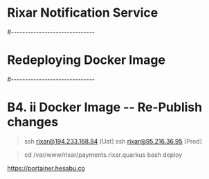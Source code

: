 # Rixar Notification Service

#------------------------------
# Redeploying Docker Image
#------------------------------

# B4. ii Docker Image -- Re-Publish changes
> ssh rixar@194.233.168.84 [Uat]
> ssh rixar@95.216.36.95   [Prod]

> cd /var/www/rixar/payments.rixar.quarkus
> bash deploy 

https://portainer.hesabu.co